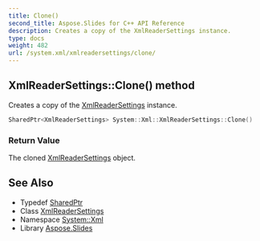 ```yaml
---
title: Clone()
second_title: Aspose.Slides for C++ API Reference
description: Creates a copy of the XmlReaderSettings instance.
type: docs
weight: 482
url: /system.xml/xmlreadersettings/clone/
---
```

## XmlReaderSettings::Clone() method


Creates a copy of the [XmlReaderSettings](../) instance.

```cpp
SharedPtr<XmlReaderSettings> System::Xml::XmlReaderSettings::Clone()
```


### Return Value

The cloned [XmlReaderSettings](../) object.

## See Also

* Typedef [SharedPtr](../../../system/sharedptr/)
* Class [XmlReaderSettings](../)
* Namespace [System::Xml](../../)
* Library [Aspose.Slides](../../../)